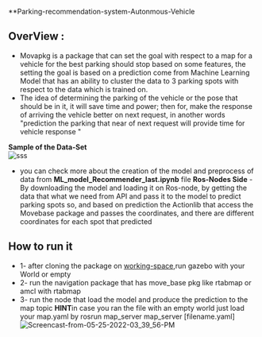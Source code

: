 **Parking-recommendation-system-Autonmous-Vehicle
## OverView :
- Movapkg is a package that can set the goal with respect to a map for a vehicle for the best parking should stop based on some features, the setting the goal is based on a prediction come from Machine Learning Model that has an ability to cluster the data to  3 parking spots with respect to the data which is trained on. 
- The idea of determining the parking of the vehicle or the pose that should be in it, it will save time and power; then for, make the response of arriving the vehicle better on next request, in another words "prediction the parking that near of next request will provide time for vehicle response "
  
**Sample of the Data-Set**  
![sss](https://user-images.githubusercontent.com/28098904/170249835-b28614e5-211e-4644-a013-682d5168ab81.PNG)

- you can check more about the creation of the model and preprocess of data from **ML_model_Recommender_last.ipynb** file 
**Ros-Nodes Side**
-By downloading the model and loading it on Ros-node, by getting the data that what we need from API and pass it to the model to predict parking spots so, and based on  prediction the Actionlib that access the Movebase package and passes the coordinates, and there are different coordinates for each spot that predicted
## How to run it
- 1- after cloning the package on [working-space](http://wiki.ros.org/catkin/Tutorials/create_a_workspace),run gazebo with your World or empty
- 2- run the navigation package that has move_base pkg like rtabmap  or amcl with rtabmap
- 3- run the node that load the model and produce the prediction to the map topic 
**HINT**in case you ran the file with an empty world just load your map.yaml by rosrun map_server map_server [filename.yaml]
![Screencast-from-05-25-2022-03_39_56-PM](https://user-images.githubusercontent.com/28098904/170280075-0171219c-5269-4c5a-a54a-3bf21029e1d3.gif)
